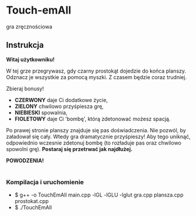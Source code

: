 # Touch-emAll
gra zręcznościowa

## Instrukcja

**Witaj użytkowniku!** <br>

W tej grze przegrywasz, gdy czarny prostokąt dojedzie do końca planszy.
Odznacz je wszystkie za pomocą myszki. Z czasem będzie coraz trudniej. <br>

Zbieraj bonusy!
- **CZERWONY** daje Ci dodatkowe życie,
- **ZIELONY** chwilowo przyśpiesza grę,
- **NIEBIESKI** spowalnia, 
- **FIOLETOWY** daje Ci 'bombę', którą zdetonować możesz spacją. <br>

Po prawej stronie planszy znajduje się pas doświadczenia. Nie pozwól, by załadował się cały.
Wtedy gra dramatycznie przyśpieszy!
Aby tego uniknąć, odpowiednio wczesnie zdetonuj bombę (to rozładuje pas oraz chwilowo spowolni grę).
**Postaraj się przetrwać jak najdłużej.** <br>

**POWODZENIA!**
<br><br>


### Kompilacja i uruchomienie 
- $ g++ -o TouchEmAll main.cpp -lGL -lGLU -lglut gra.cpp plansza.cpp prostokat.cpp <br>
- $ ./TouchEmAll
